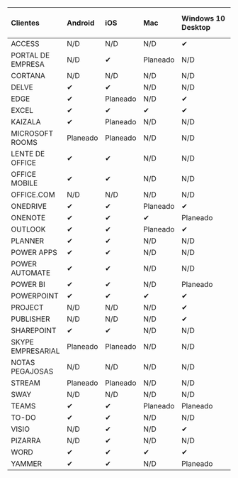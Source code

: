 <!-- This file is generated automatically. Changes made to this file will be overwritten.-->
|Clientes|Android|iOS|Mac|Windows 10<br>Desktop|Windows 10<br>Aplicaciones modernas|
|:-|:-|:-|:-|:-|:-|
|ACCESS|N/D|N/D|N/D|✔|N/D|
|PORTAL DE EMPRESA|N/D|✔|Planeado|N/D|✔|
|CORTANA|N/D|N/D|N/D|N/D|✔|
|DELVE|✔|✔|N/D|N/D|N/D|
|EDGE|✔|Planeado|N/D|✔|N/D|
|EXCEL|✔|✔|✔|✔|✔|
|KAIZALA|✔|Planeado|N/D|N/D|N/D|
|MICROSOFT ROOMS|Planeado|Planeado|N/D|N/D|N/D|
|LENTE DE OFFICE|✔|✔|N/D|N/D|N/D|
|OFFICE MOBILE|✔|✔|N/D|N/D|N/D|
|OFFICE.COM|N/D|N/D|N/D|N/D|✔|
|ONEDRIVE|✔|✔|Planeado|✔|✔|
|ONENOTE|✔|✔|✔|Planeado|✔|
|OUTLOOK|✔|✔|Planeado|✔|✔|
|PLANNER|✔|✔|N/D|N/D|N/D|
|POWER APPS|✔|✔|N/D|N/D|Planeado|
|POWER AUTOMATE|✔|✔|N/D|N/D|N/D|
|POWER BI|✔|✔|N/D|Planeado|✔|
|POWERPOINT|✔|✔|✔|✔|✔|
|PROJECT|N/D|N/D|N/D|✔|N/D|
|PUBLISHER|N/D|N/D|N/D|✔|N/D|
|SHAREPOINT|✔|✔|N/D|N/D|N/D|
|SKYPE EMPRESARIAL|Planeado|Planeado|N/D|N/D|N/D|
|NOTAS PEGAJOSAS|N/D|N/D|N/D|N/D|✔|
|STREAM|Planeado|Planeado|N/D|N/D|N/D|
|SWAY|N/D|N/D|N/D|N/D|✔|
|TEAMS|✔|✔|Planeado|Planeado|N/D|
|TO-DO|✔|✔|N/D|N/D|✔|
|VISIO|N/D|✔|N/D|✔|N/D|
|PIZARRA|N/D|✔|N/D|N/D|✔|
|WORD|✔|✔|✔|✔|✔|
|YAMMER|✔|✔|N/D|Planeado|N/D|
